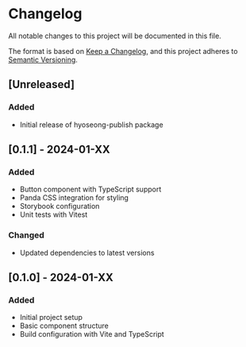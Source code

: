 # Changelog

All notable changes to this project will be documented in this file.

The format is based on [Keep a Changelog](https://keepachangelog.com/en/1.0.0/),
and this project adheres to [Semantic Versioning](https://semver.org/spec/v2.0.0.html).

## [Unreleased]

### Added

- Initial release of hyoseong-publish package

## [0.1.1] - 2024-01-XX

### Added

- Button component with TypeScript support
- Panda CSS integration for styling
- Storybook configuration
- Unit tests with Vitest

### Changed

- Updated dependencies to latest versions

## [0.1.0] - 2024-01-XX

### Added

- Initial project setup
- Basic component structure
- Build configuration with Vite and TypeScript

